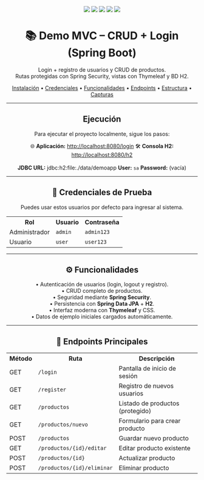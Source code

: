 <!-- BADGES Y TÍTULO PRINCIPAL -->
<p align="center">
  <img src="https://img.shields.io/badge/Spring%20Boot-3.x-6DB33F?logo=springboot&logoColor=white" />
  <img src="https://img.shields.io/badge/Java-17-007396?logo=openjdk&logoColor=white" />
  <img src="https://img.shields.io/badge/Maven-3.9-blue?logo=apachemaven&logoColor=white" />
  <img src="https://img.shields.io/badge/H2%20Database-Embedded-004088?logo=h2&logoColor=white" />
  <img src="https://img.shields.io/badge/Thymeleaf-Templates-005F0F?logo=thymeleaf&logoColor=white" />
</p>

<h1 align="center">📚 Demo MVC – CRUD + Login (Spring Boot)</h1>
<p align="center">Login + registro de usuarios y CRUD de productos.<br>Rutas protegidas con Spring Security, vistas con Thymeleaf y BD H2.</p>

<p align="center">
  <a href="#instalación--ejecución">Instalación</a> •
  <a href="#credenciales-de-prueba">Credenciales</a> •
  <a href="#funcionalidades">Funcionalidades</a> •
  <a href="#endpoints-principales">Endpoints</a> •
  <a href="#estructura-del-proyecto">Estructura</a> •
  <a href="#capturas">Capturas</a>
</p>

---

<h2 align="center">Ejecución</h2>

<p align="center">
Para ejecutar el proyecto localmente, sigue los pasos:
</p>

<p align="center">
  🌐 <b>Aplicación:</b>  
  <a href="http://localhost:8080/login">http://localhost:8080/login</a>  
  🛠 <b>Consola H2:</b>  
  <a href="http://localhost:8080/h2">http://localhost:8080/h2</a>  
  <br><br>
  <b>JDBC URL:</b> jdbc:h2:file:./data/demoapp  
  <b>User:</b> <code>sa</code>  
  <b>Password:</b> (vacía)
</p>

---

<h2 align="center">🔐 Credenciales de Prueba</h2>

<p align="center">
  Puedes usar estos usuarios por defecto para ingresar al sistema.
</p>

<p align="center">
  <table>
    <tr>
      <th>Rol</th>
      <th>Usuario</th>
      <th>Contraseña</th>
    </tr>
    <tr>
      <td>Administrador</td>
      <td><code>admin</code></td>
      <td><code>admin123</code></td>
    </tr>
    <tr>
      <td>Usuario</td>
      <td><code>user</code></td>
      <td><code>user123</code></td>
    </tr>
  </table>


---

<h2 align="center">⚙️ Funcionalidades</h2>

<p align="center">
  • Autenticación de usuarios (login, logout y registro).<br>
  • CRUD completo de productos.<br>
  • Seguridad mediante <b>Spring Security</b>.<br>
  • Persistencia con <b>Spring Data JPA</b> + <b>H2</b>.<br>
  • Interfaz moderna con <b>Thymeleaf</b> y CSS.<br>
  • Datos de ejemplo iniciales cargados automáticamente.<br>
</p>

---

<h2 align="center">🔗 Endpoints Principales</h2>

<p align="center">
  <table>
    <tr>
      <th>Método</th>
      <th>Ruta</th>
      <th>Descripción</th>
    </tr>
    <tr>
      <td>GET</td>
      <td><code>/login</code></td>
      <td>Pantalla de inicio de sesión</td>
    </tr>
    <tr>
      <td>GET</td>
      <td><code>/register</code></td>
      <td>Registro de nuevos usuarios</td>
    </tr>
    <tr>
      <td>GET</td>
      <td><code>/productos</code></td>
      <td>Listado de productos (protegido)</td>
    </tr>
    <tr>
      <td>GET</td>
      <td><code>/productos/nuevo</code></td>
      <td>Formulario para crear producto</td>
    </tr>
    <tr>
      <td>POST</td>
      <td><code>/productos</code></td>
      <td>Guardar nuevo producto</td>
    </tr>
    <tr>
      <td>GET</td>
      <td><code>/productos/{id}/editar</code></td>
      <td>Editar producto existente</td>
    </tr>
    <tr>
      <td>POST</td>
      <td><code>/productos/{id}</code></td>
      <td>Actualizar producto</td>
    </tr>
    <tr>
      <td>POST</td>
      <td><code>/productos/{id}/eliminar</code></td>
      <td>Eliminar producto</td>
    </tr>
  </table>


